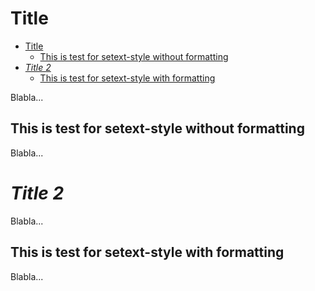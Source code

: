 Title
=====

<!--ts-->
   * [Title](#title)
      * [This is test for setext-style without formatting](#this-is-test-for-setext-style-without-formatting)
   * [<em>Title 2</em>](#title-2)
      * [This is test for setext-style with formatting](#this-is-test-for-setext-style-with-formatting)

<!-- Created by https://github.com/ekalinin/github-markdown-toc -->
<!-- Added by: corey.sciuto, at: Fri Sep 22 19:09:00 EDT 2023 -->

<!--te-->

Blabla...

## This is test for setext-style without formatting

Blabla...

*Title 2*
=========

Blabla...

## This is test for setext-style with formatting

Blabla...
